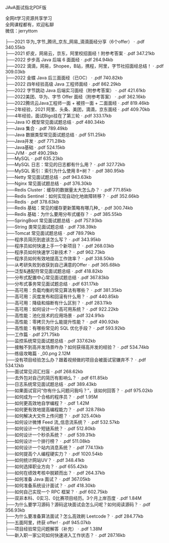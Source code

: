 JAvA面试指北PDF版

全网it学习资源共享学习<br>全网课程都有，欢迎私聊<br>微信：jerryttom<br>

├──2021 华为_字节_腾讯_京东_网易_滴滴面经分享（6个offer） · .pdf 340.55kb<br> ├──2021 虾皮，网易云，京东，阿里校招面经！附参考答案 · .pdf 347.21kb<br> ├──2022 步步高 Java 后端 6 面面经 · .pdf 264.94kb<br> ├──2022 滴滴，网易，Shopee，B站，携程，阿里，字节社招面经总结！ · .pdf 309.03kb<br> ├──2022 金蝶 Java 后三面面经（已OC） · .pdf 740.82kb<br> ├──2022 四年经验高级 Java 工程师面经 · .pdf 862.29kb<br> ├──2022 字节跳动 Java 后端实习面经（附参考答案） · .pdf 421.61kb<br> ├──2022美团、华为、字节 Offer 面经（附参考答案） · .pdf 362.16kb<br> ├──2022腾讯云Java工程师一面 + 被捞一面 + 二面面经 · .pdf 819.46kb<br> ├──2年经验，2021 阿里、头条、美团，滴滴，京东面经 · .pdf 409.70kb<br> ├──4年经验，面试Bigo挂在了第三轮 · .pdf 333.17kb<br> ├──Java IO 模型常见面试题总结 · .pdf 480.34kb<br> ├──Java 集合 · .pdf 789.49kb<br> ├──Java 数据类型常见面试题总结 · .pdf 511.25kb<br> ├──Java并发 · .pdf 771.28kb<br> ├──Java基础 · .pdf 524.15kb<br> ├──JVM · .pdf 490.29kb<br> ├──MySQL · .pdf 635.23kb<br> ├──MySQL 日志：常见的日志都有什么用？ · .pdf 327.72kb<br> ├──MySQL 索引：索引为什么使用 B+树？ · .pdf 380.95kb<br> ├──Netty 常见面试题总结 · .pdf 943.63kb<br> ├──Nginx 常见面试题总结 · .pdf 376.30kb<br> ├──Redis Cluster：缓存的数据量太大怎么办？ · .pdf 771.85kb<br> ├──Redis Sentinel：如何实现自动化地故障转移？ · .pdf 352.66kb<br> ├──Redis · .pdf 378.63kb<br> ├──Redis 基础：常见的缓存更新策略有哪几种_ · .pdf 300.74kb<br> ├──Redis 基础：为什么要用分布式缓存？ · .pdf 385.55kb<br> ├──SpringBoot 常见面试题总结 · .pdf 757.93kb<br> ├──String 类常见面试题总结 · .pdf 738.39kb<br> ├──Tomcat 常见面试题总结 · .pdf 789.79kb<br> ├──程序员简历到底该怎么写？ · .pdf 343.95kb<br> ├──程序员如何快速上手一个新项目？ · .pdf 268.03kb<br> ├──程序员如何快速学习新技术？ · .pdf 962.73kb<br> ├──程序员如何有效地提高工作效率？ · .pdf 338.50kb<br> ├──从考研失败到收获到自己满意的Offer · .pdf 365.68kb<br> ├──泛型&amp;通配符常见面试题总结 · .pdf 418.82kb<br> ├──分布式配置中心常见面试题总结 · .pdf 367.83kb<br> ├──分布式事务常见面试题总结 · .pdf 631.17kb<br> ├──高可用：负载均衡的常见算法有哪些？ · .pdf 381.35kb<br> ├──高可用：灰度发布和回滚有什么用？ · .pdf 440.85kb<br> ├──高可用：降级和熔断有什么区别？ · .pdf 283.11kb<br> ├──高可用：如何设计一个高可用系统？ · .pdf 922.22kb<br> ├──高性能：池化技术的应用场景 · .pdf 324.91kb<br> ├──高性能：零拷贝为什么能提升性能？ · .pdf 490.92kb<br> ├──高性能：有哪些常见的 SQL 优化手段？ · .pdf 593.92kb<br> ├──工作篇 · .pdf 271.75kb<br> ├──监控系统常见面试题总结 · .pdf 337.62kb<br> ├──接触不到高并发场景咋办？如何获得高并发的经验？ · .pdf 534.74kb<br> ├──练级攻略篇 · _00.png 2.12M<br> ├──没有项目经验怎么办？跟着视频做的项目会被面试官嫌弃不？ · .pdf 534.12kb<br> ├──面试常见词汇扫盲 · .pdf 268.62kb<br> ├──去外包对自己的简历有影响么？ · .pdf 611.85kb<br> ├──日志系统常见面试题总结 · .pdf 389.43kb<br> ├──如果面试官问“你有什么问题问我吗？”，该如何回答？ · .pdf 975.02kb<br> ├──如何成为一个合格的程序员？ · .pdf 1.95M<br> ├──如何更高效地自学编程？ · .pdf 1.42M<br> ├──如何更有效地提高编程能力？ · .pdf 328.78kb<br> ├──如何解决大文件上传问题？ · .pdf 325.40kb<br> ├──如何设计微博 Feed 流_信息流系统？ · .pdf 532.57kb<br> ├──如何设计一个短链系统？ · .pdf 512.80kb<br> ├──如何设计一个秒杀系统？ · .pdf 539.31kb<br> ├──如何设计一个排行榜？ · .pdf 511.08kb<br> ├──如何设计一个站内消息系统？ · .pdf 774.13kb<br> ├──如何提高个人编程硬实力？ · .pdf 1020.54kb<br> ├──如何统计网站UV？ · .pdf 348.41kb<br> ├──如何选择职业方向？ · .pdf 655.42kb<br> ├──如何在绩效考核中脱颖而出？ · .pdf 264.37kb<br> ├──如何准备 Java 面试？ · .pdf 367.05kb<br> ├──如何准备系统设计面试？ · .pdf 418.30kb<br> ├──如何自己实现一个 RPC 框架？ · .pdf 602.75kb<br> ├──双非本科、0实习、0比赛项目经历。3个月上岸百度 · .pdf 1.84M<br> ├──为什么要学习源码？源码这块面试会怎么问呢？如何阅读源码？ · .pdf 356.93kb<br> ├──为什么要准备算法面试？怎么高效刷 Leetcode？ · .pdf 284.77kb<br> ├──五面阿里，终获 offer! · .pdf 945.07kb<br> ├──项目经验常见问题解答（补充） · .pdf 1.38M<br> └──新入职一家公司如何快速进入工作状态？ · .pdf 287.16kb
